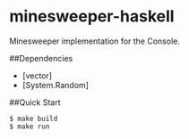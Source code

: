 # minesweeper-haskell

Minesweeper implementation for the Console. 

##Dependencies

- [vector]
- [System.Random]

##Quick Start

```console
$ make build
$ make run
```
